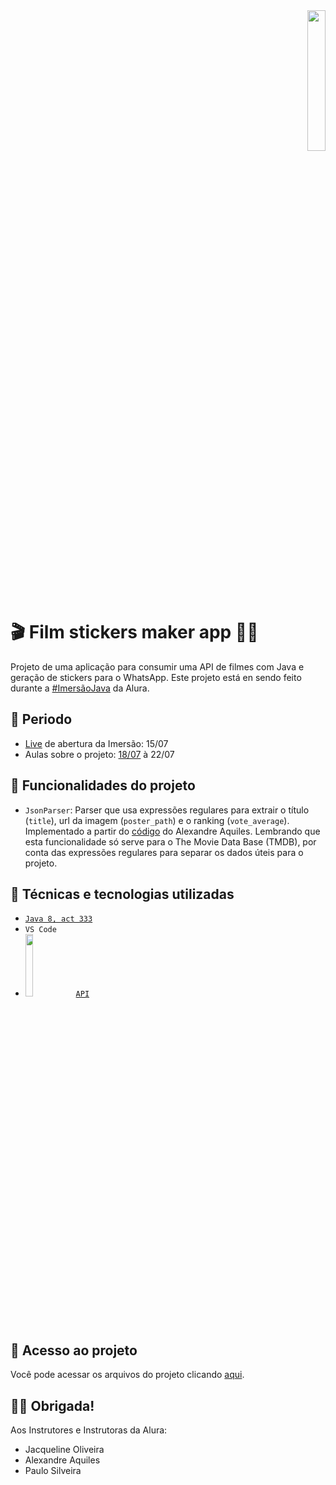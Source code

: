 <div align="right"><img src="https://www.alura.com.br/assets/img/imersao-java/imersao-logo.1655844054.svg" width="24%"></div>

# 🎬 Film stickers maker app 📱💬

Projeto de uma aplicação para consumir uma API de filmes com Java e geração de stickers para o WhatsApp. 
Este projeto está en sendo feito durante a [#ImersãoJava](https://github.com/alura-cursos/imersao-java) da Alura.

## 🧭 Periodo

- [Live](https://github.com/elizaespinoza/live) de abertura da Imersão: 15/07
- Aulas sobre o projeto: [18/07](https://github.com/elizaespinoza/aula1) à 22/07

## 🔨 Funcionalidades do projeto

- `JsonParser`: Parser que usa expressões regulares para extrair o título (`title`), url da imagem (`poster_path`) e o ranking (`vote_average`). Implementado a partir do [código](https://gist.github.com/alexandreaquiles/8988fc38969d4113d7c289ed1057a459) do Alexandre Aquiles. Lembrando que esta funcionalidade só serve para o The Movie Data Base (TMDB), por conta das expressões regulares para separar os dados úteis para o projeto.

## 🤹 Técnicas e tecnologias utilizadas

- [``Java 8, act 333``](https://www.oracle.com/java/technologies/javase/8u333-relnotes.html)
- ``VS Code``
- <img src="https://www.themoviedb.org/assets/2/v4/logos/v2/blue_long_2-9665a76b1ae401a510ec1e0ca40ddcb3b0cfe45f1d51b77a308fea0845885648.svg" width="16%"/> [``API``](https://www.themoviedb.org/documentation/api)

## 📁 Acesso ao projeto
Você pode acessar os arquivos do projeto clicando [aqui](https://github.com/elizaespinoza/aula1/tree/master/src).

## 🙇‍♀️ Obrigada!
Aos Instrutores e Instrutoras da Alura: 
- Jacqueline Oliveira
- Alexandre Aquiles
- Paulo Silveira
